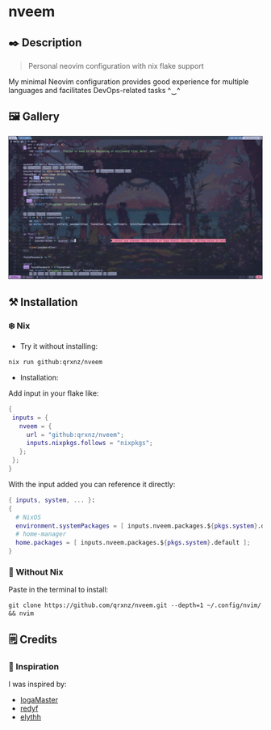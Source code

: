 # nveem

## ✒️ Description
> Personal neovim configuration with nix flake support  
  
My minimal Neovim configuration provides good experience for multiple languages and facilitates DevOps-related tasks  ^‿^

## 🖼️ Gallery
![nvim screenshot](./.github/assets/neovim.jpg)

## ⚒️ Installation

### ❄️ Nix
- Try it without installing:
```sh
nix run github:qrxnz/nveem
```
- Installation:  

Add input in your flake like:  
```nix
{
 inputs = {
   nveem = {
     url = "github:qrxnz/nveem";
     inputs.nixpkgs.follows = "nixpkgs";
   };
 };
}
```
With the input added you can reference it directly:  

```nix
{ inputs, system, ... }:
{
  # NixOS
  environment.systemPackages = [ inputs.nveem.packages.${pkgs.system}.default ];
  # home-manager
  home.packages = [ inputs.nveem.packages.${pkgs.system}.default ];
}
```

### 🐧 Without Nix

Paste in the terminal to install:
```
git clone https://github.com/qrxnz/nveem.git --depth=1 ~/.config/nvim/ && nvim
```
## 🗒️ Credits

### 🎨 Inspiration

I was inspired by:
- [IogaMaster](https://github.com/IogaMaster/neovim)
- [redyf](https://github.com/redyf/Moon)
- [elythh](https://github.com/elythh/nixvim)
